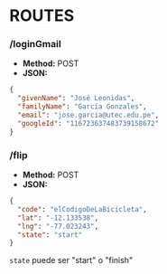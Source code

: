 # ROUTES

### /loginGmail
* **Method:** POST
* **JSON:**
```json
{
  "givenName": "José Leonidas",
  "familyName": "García Gonzales",
  "email": "jose.garcia@utec.edu.pe",
  "googleId": "116723637483739158672"
}
```

### /flip
* **Method:** POST
* **JSON:**
```json
{
  "code": "elCodigoDeLaBicicleta",
  "lat": "-12.133538",
  "lng": "-77.023243",
  "state": "start"
}
```

`state` puede ser "start" o "finish"
